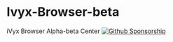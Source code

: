 # Ivyx-Browser-beta

iVyx Browser Alpha-beta Center
[![Github Sponsorship](github.com/img/github_sponsor_btn.svg)](https://github.com/sponsors/ejrv)
